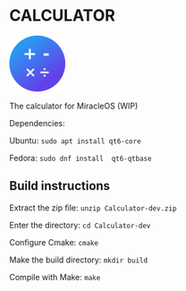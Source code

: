 # CALCULATOR
![Calculator Icon](/CalculatorSmall.png)

The calculator for MiracleOS (WIP)

Dependencies:

Ubuntu:
`sudo apt install qt6-core`

Fedora:
`sudo dnf install  qt6-qtbase`

## Build instructions
Extract the zip file:
`unzip Calculator-dev.zip` 

Enter the directory:
`cd Calculator-dev`

Configure Cmake:
`cmake`

Make the build directory:
`mkdir build`

Compile with Make:
`make`

